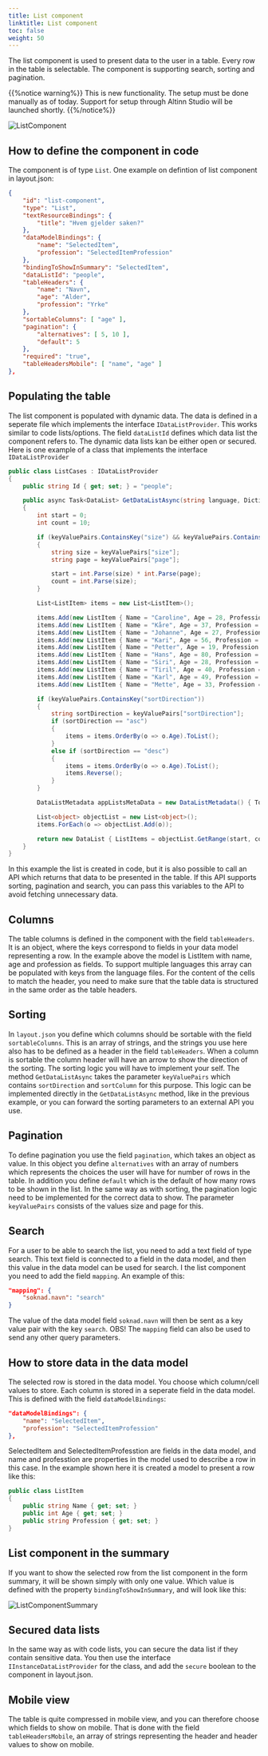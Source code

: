 ```yaml
---
title: List component
linktitle: List component
toc: false
weight: 50
---
```


The list component is used to present data to the user in a table. Every row in the table is selectable. The component 
is supporting search, sorting and pagination. 

{{%notice warning%}}
This is new functionality. 
The setup must be done manually as of today. Support for setup through Altinn Studio will be launched shortly.
{{%/notice%}}

![ListComponent](listComponent.png "Eksempel på hvordan listekomponenten ser ut")

## How to define the component in code 
The component is of type `List`. One example on defintion of list component in layout.json:
```json
{
    "id": "list-component",
    "type": "List",
    "textResourceBindings": {
        "title": "Hvem gjelder saken?"
    },
    "dataModelBindings": {
        "name": "SelectedItem",
        "profession": "SelectedItemProfession"
    },
    "bindingToShowInSummary": "SelectedItem",
    "dataListId": "people",
    "tableHeaders": {
        "name": "Navn",
        "age": "Alder",
        "profession": "Yrke"
    },
    "sortableColumns": [ "age" ],
    "pagination": {
        "alternatives": [ 5, 10 ],
        "default": 5
    },
    "required": "true",
    "tableHeadersMobile": [ "name", "age" ]
},
```

## Populating the table
The list component is populated with dynamic data. The data is defined in a seperate file which implements the interface
`IDataListProvider`. This works similar to code lists/options. The field `dataListId` defines which data list the component refers to.
The dynamic data lists kan be either open or secured. 
Here is one example of a class that implements the interface `IDataListProvider`

```csharp
public class ListCases : IDataListProvider
{
    public string Id { get; set; } = "people";

    public async Task<DataList> GetDataListAsync(string language, Dictionary<string, string> keyValuePairs)
    {
        int start = 0;
        int count = 10;

        if (keyValuePairs.ContainsKey("size") && keyValuePairs.ContainsKey("page"))
        {
            string size = keyValuePairs["size"];
            string page = keyValuePairs["page"];

            start = int.Parse(size) * int.Parse(page);
            count = int.Parse(size);
        }

        List<ListItem> items = new List<ListItem>();

        items.Add(new ListItem { Name = "Caroline", Age = 28, Profession = "Utvikler" });
        items.Add(new ListItem { Name = "Kåre", Age = 37, Profession = "Sykepleier" });
        items.Add(new ListItem { Name = "Johanne", Age = 27, Profession = "Utvikler" });
        items.Add(new ListItem { Name = "Kari", Age = 56, Profession = "Snekker" });
        items.Add(new ListItem { Name = "Petter", Age = 19, Profession = "Personlig trener" });
        items.Add(new ListItem { Name = "Hans", Age = 80, Profession = "Pensjonist" });
        items.Add(new ListItem { Name = "Siri", Age = 28, Profession = "UX designer" });
        items.Add(new ListItem { Name = "Tiril", Age = 40, Profession = "Arkitekt" });
        items.Add(new ListItem { Name = "Karl", Age = 49, Profession = "Skuespiller" });
        items.Add(new ListItem { Name = "Mette", Age = 33, Profession = "Artist" });

        if (keyValuePairs.ContainsKey("sortDirection"))
        {
            string sortDirection = keyValuePairs["sortDirection"];
            if (sortDirection == "asc")
            {
                items = items.OrderBy(o => o.Age).ToList();
            }
            else if (sortDirection == "desc") 
            {
                items = items.OrderBy(o => o.Age).ToList();
                items.Reverse();
            }
        }

        DataListMetadata appListsMetaData = new DataListMetadata() { TotaltItemsCount = items.Count };

        List<object> objectList = new List<object>();
        items.ForEach(o => objectList.Add(o));

        return new DataList { ListItems = objectList.GetRange(start, count), _metaData = appListsMetaData };
    }
}
```
In this example the list is created in code, but it is also possible to call an API which returns that data to be presented in the table. 
If this API supports sorting, pagination and search, you can pass this variables to the API to avoid fetching unnecessary data. 

## Columns
The table columns is defined in the component with the field `tableHeaders`. It is an object, where the keys correspond to fields in your
data model representing a row. In the example above the model is ListItem with name, age and profession as fields. To support multiple 
languages this array can be populated with keys from the language files. For the content of the cells to match the header, you 
need to make sure that the table data is structured in the same order as the table headers. 

## Sorting
In `layout.json` you define which columns should be sortable with the field `sortableColumns`.
This is an array of strings, and the strings you use here also has to be defined as a header in the field `tableHeaders`.
When a column is sortable the column header will have an arrow to show the direction of the sorting.
The sorting logic you will have to implement your self. The method `GetDataListAsync` takes the parameter `keyValuePairs` 
which contains `sortDirection` and `sortColumn` for this purpose. This logic can be implemented directly in the `GetDataListAsync`
method, like in the previous example, or you can forward the sorting parameters to an external API you use.

## Pagination
To define pagination you use the field `pagination`, which takes an object as value. In this object you define `alternatives` with
an array of numbers which represents the choices the user will have for number of rows in the table. In addition you define `default`
which is the default of how many rows to be shown in the list. In the same way as with sorting, the pagination logic need to be implemented
for the correct data to show. The parameter `keyValuePairs` consists of the values size and page for this.  

## Search
For a user to be able to search the list, you need to add a text field of type search. This text field is connected to a field in the data model, 
and then this value in the data model can be used for search. I the list component you need to add the field `mapping`.
An example of this: 
```json
"mapping": {
    "soknad.navn": "search"
}
```
The value of the data model field `soknad.navn` will then be sent as a key value pair with the key `search`. 
OBS! The `mapping` field can also be used to send any other query parameters. 

## How to store data in the data model
The selected row is stored in the data model. You choose which column/cell values to store. Each column is stored in a seperate field in the data model. 
This is defined with the field `dataModelBindings`: 
```json
"dataModelBindings": {
    "name": "SelectedItem",
    "profession": "SelectedItemProfession"
},
```

SelectedItem and SelectedItemProfesstion are fields in the data model, and name and professtion are properties in the model used to describe a row in this case.
In the example shown here it is created a model to present a row like this: 
```csharp
public class ListItem
{
    public string Name { get; set; }
    public int Age { get; set; }
    public string Profession { get; set; }
}
```

## List component in the summary
If you want to show the selected row from the list component in the form summary, it will be shown simply with only one value. 
Which value is defined with the property `bindingToShowInSummary`, and will look like this: 

![ListComponentSummary](listComponentSummary.png "List component in summary")


## Secured data lists
In the same way as with code lists, you can secure the data list if they contain sensitive data. You then use the interface
 `IInstanceDataListProvider` for the class, and add the `secure` boolean to the component in layout.json.

 ## Mobile view
 The table is quite compressed in mobile view, and you can therefore choose which fields to show on mobile. That is done 
 with the field `tableHeadersMobile`, an array of strings representing the header and header values to show on mobile. 